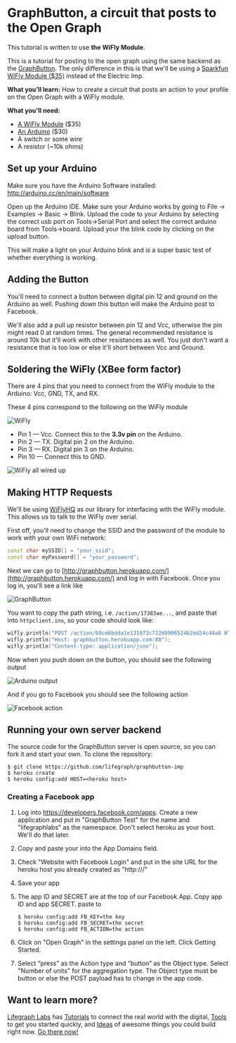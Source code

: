 # GraphButton, a circuit that posts to the Open Graph 

This tutorial is written to use **the WiFly Module**.

This is a tutorial for posting to the open graph using the same backend as the [GraphButton](https://github.com/lifegraph/graphbutton-imp). The only difference in this is that we'll be using a [Sparkfun WiFly Module ($35)](https://www.sparkfun.com/products/10822) instead of the Electric Imp.

**What you’ll learn:** How to create a circuit that posts an action to your profile on the Open Graph with a WiFly module.

**What you'll need:**
* [A WiFly Module](https://www.sparkfun.com/products/10822) ($35)
* [An Arduino](https://www.sparkfun.com/products/11021) ($30)
* A switch or some wire
* A resistor (~10k ohms)

## Set up your Arduino 

Make sure you have the Arduino Software installed: http://arduino.cc/en/main/software

Open up the Arduino IDE. Make sure your Arduino works by going to File -> Examples -> Basic -> Blink. Upload the code to your Arduino by selecting the correct usb port on Tools->Serial Port and select the correct arduino board from Tools->board. Upload your the blink code by clicking on the upload button. 

This will make a light on your Arduino blink and is a super basic test of whether everything is working. 

## Adding the Button

You'll need to connect a button between digital pin 12 and ground on the Arduino as well. Pushing down this button will make the Arduino post to Facebook. 

We'll also add a pull up resistor between pin 12 and Vcc, otherwise the pin might read 0 at random times. The general recommended resistance is around 10k but it'll work with other resistances as well. You just don't want a resistance that is too low or else it'll short between Vcc and Ground.

## Soldering the WiFly (XBee form factor)

There are 4 pins that you need to connect from the WiFly module to the Arduino: Vcc, GND, TX, and RX.

These 4 pins correspond to the following on the WiFly module

![WiFly](https://raw.github.com/lifegraph/graphbutton-wifly/master/imgs/wifly.png)

* Pin 1 &mdash; Vcc. Connect this to the **3.3v pin** on the Arduino.
* Pin 2 &mdash; TX. Digital pin 2 on the Arduino.
* Pin 3 &mdash; RX. Digital pin 3 on the Arduino.
* Pin 10 &mdash; Connect this to GND.

![WiFly all wired up](http://i.imgur.com/EDxmchO.png)

## Making HTTP Requests

We'll be using [WiFlyHQ](https://github.com/harlequin-tech/WiFlyHQ) as our library for interfacing with the WiFly module. This allows us to talk to the WiFly over serial.

First off, you'll need to change the SSID and the password of the module to work with your own WiFi network:

```ino
const char mySSID[] = "your_ssid";
const char myPassword[] = "your_password";
```

Next we can go to [http://graphbutton.herokuapp.com/](http://graphbutton.herokuapp.com/) and log in with Facebook. Once you log in, you'll see a link like

![GraphButton](http://i.imgur.com/JyhsFCA.png)

You want to copy the path string, i.e. `/action/17383ae...`, and paste that into `httpclient.ino`, so your code should look like:

```ino
wifly.println("POST /action/60ce6bdda1e131973c722d0906524b2ed24c44a6 HTTP/1.1");
wifly.println("Host: graphbutton.herokuapp.com:80");
wifly.println("Content-type: application/json");
```

Now when you push down on the button, you should see the following output

![Arduino output](https://raw.github.com/lifegraph/graphbutton-wifly/master/imgs/arduino-output.png)

And if you go to Facebook you should see the following action

![Facebook action](https://raw.github.com/lifegraph/graphbutton-wifly/master/imgs/facebook-action.png)

## Running your own server backend

The source code for the GraphButton server is open source, so you can fork it and start your own. To clone the repository:

```
$ git clone https://github.com/lifegraph/graphbutton-imp
$ heroku create
$ heroku config:add HOST=<heroku host>
```

### Creating a Facebook app

1. Log into https://developers.facebook.com/apps. Create a new application and put in "GraphButton Test" for the name and "lifegraphlabs" as the namespace. Don't select heroku as your host. We'll do that later.

2. Copy and paste your <heroku host> into the App Domains field.

3. Check "Website with Facebook Login" and put in the site URL for the heroku host you already created as "http://<heroku host>/"

4. Save your app

5. The app ID and SECRET are at the top of our Facebook App. Copy app ID and app SECRET. paste to 

    ```
    $ heroku config:add FB_KEY=the key
    $ heroku config:add FB_SECRET=the secret
    $ heroku config:add FB_ACTION=the action
    ```

6. Click on "Open Graph" in the settings panel on the left. Click Getting Started. 

7. Select “press” as the Action type and “button” as the Object type. Select "Number of units" for the aggregation type. The Object type must be button or else the POST payload has to change in the app code.


## Want to learn more?

[Lifegraph Labs](http://www.lifegraphlabs.com) has [Tutorials](http://lifegraphlabs.com/how-to) to connect the real world with the digital, [Tools](http://lifegraphlabs.com/tools) to get you started quickly, and [Ideas](http://lifegraphlabs.com/ideas) of awesome things you could build right now. [Go there now!](http://www.lifegraphlabs.com) 

